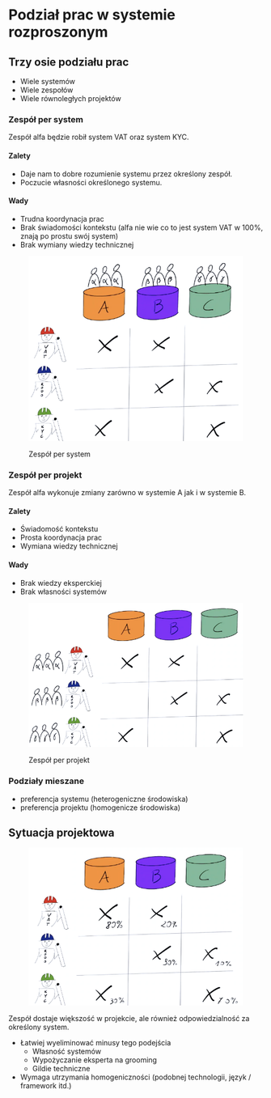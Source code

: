 # Podział prac w systemie rozproszonym

## Trzy osie podziału prac

* Wiele systemów
* Wiele zespołów
* Wiele równoległych projektów

### Zespół per system

Zespół alfa będzie robił system VAT oraz system KYC.

#### Zalety

* Daje nam to dobre rozumienie systemu przez określony zespół.
* Poczucie własności określonego systemu.

#### Wady

* Trudna koordynacja prac
* Brak świadomości kontekstu (alfa nie wie co to jest system VAT w 100%, znają po prostu swój system)
* Brak wymiany wiedzy technicznej

<figure><img src="../.gitbook/assets/Zrzut ekranu 2022-10-24 o 15.22.10.png" alt=""><figcaption><p>Zespół per system</p></figcaption></figure>

### Zespół per projekt

Zespół alfa wykonuje zmiany zarówno w systemie A jak i w systemie B.

#### Zalety

* Świadomość kontekstu
* Prosta koordynacja prac
* Wymiana wiedzy technicznej

#### Wady

* Brak wiedzy eksperckiej
* Brak własności systemów

<figure><img src="../.gitbook/assets/Zrzut ekranu 2022-10-24 o 15.25.47.png" alt=""><figcaption><p>Zespół per projekt</p></figcaption></figure>

### Podziały mieszane

* preferencja systemu (heterogeniczne środowiska)
* preferencja projektu (homogenicze środowiska)

## Sytuacja projektowa

<figure><img src="../.gitbook/assets/Zrzut ekranu 2022-10-24 o 15.31.44.png" alt=""><figcaption></figcaption></figure>

Zespół dostaje większość w projekcie, ale również odpowiedzialność za określony system.

* Łatwiej wyeliminować minusy tego podejścia
  * Własność systemów
  * Wypożyczanie eksperta na grooming
  * Gildie techniczne
* Wymaga utrzymania homogeniczności (podobnej technologii, język / framework itd.)
